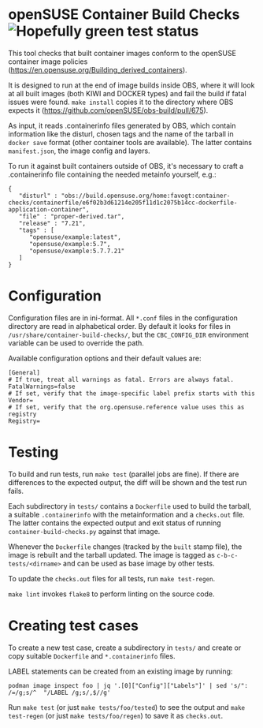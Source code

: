 openSUSE Container Build Checks ![Hopefully green test status](https://github.com/Vogtinator/container-build-checks/actions/workflows/test.yml/badge.svg?branch=master)
===============================

This tool checks that built container images conform to the openSUSE container image policies (https://en.opensuse.org/Building_derived_containers).

It is designed to run at the end of image builds inside OBS, where it will look at all built images (both KIWI and DOCKER types) and fail the build if fatal issues were found. `make install` copies it to the directory where OBS expects it (https://github.com/openSUSE/obs-build/pull/675).

As input, it reads .containerinfo files generated by OBS, which contain information like the disturl, chosen tags and the name of the tarball in `docker save` format (other container tools are available). The latter contains `manifest.json`, the image config and layers.

To run it against built containers outside of OBS, it's necessary to craft a .containerinfo file containing the needed metainfo yourself, e.g.:

```
{
   "disturl" : "obs://build.opensuse.org/home:favogt:container-checks/containerfile/e6f02b3d61214e205f11d1c2075b14cc-dockerfile-application-container",
   "file" : "proper-derived.tar",
   "release" : "7.21",
   "tags" : [
      "opensuse/example:latest",
      "opensuse/example:5.7",
      "opensuse/example:5.7.7.21"
   ]
}
```

Configuration
=============

Configuration files are in ini-format. All `*.conf` files in the configuration directory are read in alphabetical order. By default it looks for files in `/usr/share/container-build-checks/`, but the `CBC_CONFIG_DIR` environment variable can be used to override the path.

Available configuration options and their default values are:

```
[General]
# If true, treat all warnings as fatal. Errors are always fatal.
FatalWarnings=false
# If set, verify that the image-specific label prefix starts with this
Vendor=
# If set, verify that the org.opensuse.reference value uses this as registry
Registry=
```

Testing
=======

To build and run tests, run `make test` (parallel jobs are fine). If there are differences to the expected output, the diff will be shown and the test run fails.

Each subdirectory in `tests/` contains a `Dockerfile` used to build the tarball, a suitable `.containerinfo` with the metainformation and a `checks.out` file. The latter contains the expected output and exit status of running `container-build-checks.py` against that image.

Whenever the `Dockerfile` changes (tracked by the `built` stamp file), the image is rebuilt and the tarball updated. The image is tagged as `c-b-c-tests/<dirname>` and can be used as base image by other tests.

To update the `checks.out` files for all tests, run `make test-regen`.

`make lint` invokes `flake8` to perform linting on the source code.

Creating test cases
===================

To create a new test case, create a subdirectory in `tests/` and create or copy suitable `Dockerfile` and `*.containerinfo` files.

LABEL statements can be created from an existing image by running:

`podman image inspect foo | jq '.[0]["Config"]["Labels"]' | sed 's/": /=/g;s/^  "/LABEL /g;s/,$//g'`

Run `make test` (or just `make tests/foo/tested`) to see the output and `make test-regen` (or just `make tests/foo/regen`) to save it as `checks.out`.